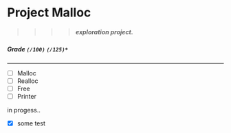 # Project Malloc
>>>> ##### exploration project.

##### Grade ``(/100)`` ``(/125)*``
--------  -----------------------

- [ ] Malloc
- [ ] Realloc
- [ ] Free
- [ ] Printer

in progess..

- [X] some test
